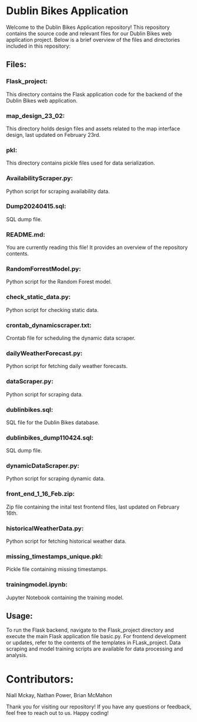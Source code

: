 # Dublin Bikes Application
Welcome to the Dublin Bikes Application repository! This repository contains the source code and relevant files for our Dublin Bikes web application project. Below is a brief overview of the files and directories included in this repository:

## Files:
### Flask_project: 
This directory contains the Flask application code for the backend of the Dublin Bikes web application.
### map_design_23_02: 
This directory holds design files and assets related to the map interface design, last updated on February 23rd.
### pkl: 
This directory contains pickle files used for data serialization.
### AvailabilityScraper.py:
Python script for scraping availability data.
### Dump20240415.sql: 
SQL dump file.
###  README.md: 
You are currently reading this file! It provides an overview of the repository contents.
### RandomForrestModel.py: 
Python script for the Random Forest model.
### check_static_data.py:
Python script for checking static data.
### crontab_dynamicscraper.txt: 
Crontab file for scheduling the dynamic data scraper.
### dailyWeatherForecast.py: 
Python script for fetching daily weather forecasts.
### dataScraper.py: 
Python script for scraping data.
### dublinbikes.sql: 
SQL file for the Dublin Bikes database.
### dublinbikes_dump110424.sql: 
SQL dump file.
### dynamicDataScraper.py: 
Python script for scraping dynamic data.
### front_end_1_16_Feb.zip: 
Zip file containing the inital test frontend files, last updated on February 16th.
### historicalWeatherData.py: 
Python script for fetching historical weather data.
### missing_timestamps_unique.pkl: 
Pickle file containing missing timestamps.
### trainingmodel.ipynb: 
Jupyter Notebook containing the training model.
## Usage:
To run the Flask backend, navigate to the Flask_project directory and execute the main Flask application file basic.py.
For frontend development or updates, refer to the contents of the templates in FLask_project.
Data scraping and model training scripts are available for data processing and analysis.

# Contributors:
Niall Mckay,
Nathan Power,
Brian McMahon

Thank you for visiting our repository! If you have any questions or feedback, feel free to reach out to us. Happy coding!

